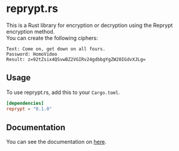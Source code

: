 # reprypt.rs
This is a Rust library for encryption or decryption using the Reprypt encryption method.  
You can create the following ciphers:
```
Text: Come on, get down on all fours.
Password: HomoVideo
Result: z=92tZsix4QSvwBZ2VGIRv24gdbbgYgZW20IGdvXJLg=
```

## Usage
To use reprypt.rs, add this to your `Cargo.toml`.
```toml
[dependencies]
reprypt = "0.1.0"
```

## Documentation
You can see the documentation on [here](https://tasuren.github.io/reprypt.rs).